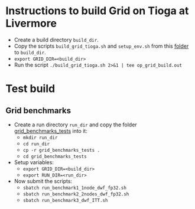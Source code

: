 # Instructions to build Grid on Tioga at Livermore
- Create a build directory `build_dir`.
- Copy the scripts `build_grid_tioga.sh` and `setup_env.sh` from this [folder](https://github.com/vmos1/su4_dm_grid_lsd/tree/main/build_GRID/grid_tioga) to `build_dir`.
- `export GRID_DIR=<build_dir>`
- Run the script `./build_grid_tioga.sh 2>&1 | tee op_grid_build.out`


# Test build
## Grid benchmarks
- Create a run directory `run_dir` and copy the folder [grid_benchmarks_tests](https://github.com/vmos1/su4_dm_grid_lsd/tree/main/grid_build/grid_tioga/grid_benchmarks_tests) into it: 
  - `mkdir run_dir`
  - `cd run_dir`
  - `cp -r grid_benchmarks_tests .`
  - `cd grid_benchmarks_tests` 
- Setup variables:
  - `export GRID_DIR=<build_dir>`
  - `export RUN_DIR=<run_dir>`
- Now submit the scripts:
  - `sbatch run_benchmark1_1node_dwf_fp32.sh`
  - `sbatch run_benchmark2_2nodes_dwf_fp32.sh`
  - `sbatch run_benchmark3_dwf_ITT.sh`
